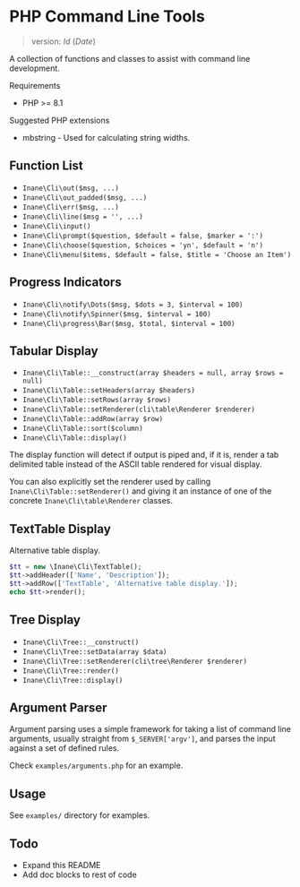 # PHP Command Line Tools

> version: $Id$ ($Date$)

A collection of functions and classes to assist with command line development.

Requirements

 - PHP >= 8.1

Suggested PHP extensions

 - mbstring - Used for calculating string widths.

## Function List

 - `Inane\Cli\out($msg, ...)`
 - `Inane\Cli\out_padded($msg, ...)`
 - `Inane\Cli\err($msg, ...)`
 - `Inane\Cli\line($msg = '', ...)`
 - `Inane\Cli\input()`
 - `Inane\Cli\prompt($question, $default = false, $marker = ':')`
 - `Inane\Cli\choose($question, $choices = 'yn', $default = 'n')`
 - `Inane\Cli\menu($items, $default = false, $title = 'Choose an Item')`

## Progress Indicators

 - `Inane\Cli\notify\Dots($msg, $dots = 3, $interval = 100)`
 - `Inane\Cli\notify\Spinner($msg, $interval = 100)`
 - `Inane\Cli\progress\Bar($msg, $total, $interval = 100)`

## Tabular Display

 - `Inane\Cli\Table::__construct(array $headers = null, array $rows = null)`
 - `Inane\Cli\Table::setHeaders(array $headers)`
 - `Inane\Cli\Table::setRows(array $rows)`
 - `Inane\Cli\Table::setRenderer(cli\table\Renderer $renderer)`
 - `Inane\Cli\Table::addRow(array $row)`
 - `Inane\Cli\Table::sort($column)`
 - `Inane\Cli\Table::display()`

The display function will detect if output is piped and, if it is, render a tab delimited table instead of the ASCII
table rendered for visual display.

You can also explicitly set the renderer used by calling `Inane\Cli\Table::setRenderer()` and giving it an instance of one
of the concrete `Inane\Cli\table\Renderer` classes.

## TextTable Display

Alternative table display.

```php
$tt = new \Inane\Cli\TextTable();
$tt->addHeader(['Name', 'Description']);
$tt->addRow(['TextTable', 'Alternative table display.']);
echo $tt->render();
```

## Tree Display

 - `Inane\Cli\Tree::__construct()`
 - `Inane\Cli\Tree::setData(array $data)`
 - `Inane\Cli\Tree::setRenderer(cli\tree\Renderer $renderer)`
 - `Inane\Cli\Tree::render()`
 - `Inane\Cli\Tree::display()`

## Argument Parser

Argument parsing uses a simple framework for taking a list of command line arguments,
usually straight from `$_SERVER['argv']`, and parses the input against a set of
defined rules.

Check `examples/arguments.php` for an example.

## Usage

See `examples/` directory for examples.

## Todo

 - Expand this README
 - Add doc blocks to rest of code

